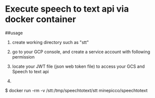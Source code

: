 # Execute speech to text api via docker container
##usage

1. create working directory such as "stt"

2. go to your GCP console, and create a service account with following permission

2. locate your JWT file (json web token file) to access your GCS and Speech to text api

2. 
$ docker run -rm -v <PATH TO WORKING DIRECTORY>/stt:/tmp/speechtotext/stt minepicco/speechtotext
